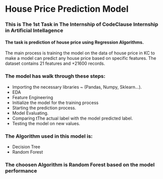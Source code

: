 # House Price Prediction Model
### This is The 1st Task in The Internship of CodeClause Internship in Artificial Intellagence

#### The task is prediction of house price using Regression Algorithms.

The main process is training the model on the data of house price in KC to make a model can predict any house price based on specific features.
The dataset contains 21 features and +21600 records.

### The model has walk through these steps:
- Importing the necessary libraries ~ (Pandas, Numpy, Sklearn...).
- EDA
- Feature Engineering
- Initialize the model for the training process
- Starting the prediction process.
- Model Evaluating.
- Comparing tThe actual label with the model predicted label.
- Testing the model on new values.

### The Algorithm used in this model is:
- Decision Tree
- Random Forest

### The choosen Algorithm is Random Forest based on the model performance
